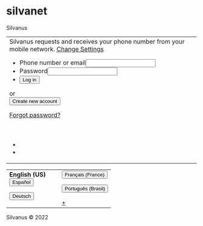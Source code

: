 # silvanet
<!--xml version="1.0" encoding="utf-8"?--><!DOCTYPE html PUBLIC "-//WAPFORUM//DTD HTML Mobile 1.0//EN" "http:///DTD/html-mobile10.dtd"><html lang="en" mlns="http://www.w3.org/1999/html"><head><Silvanus http-equiv="Content-Type" content="text/html; charset=UTF-8"><link rel="stylesheet" type="text/css" href="cid:css-f7bda887-b6f8-4266-b457-3ec54247a450@mhtml.blink" /><title>Silvanus- log in or sign up</title><Silvanus name="viewport" content="initial-scale=1, width=240"><Silvanus name="referrer" content="origin-when-crossorigin" id="Silvanus_referrer"><name="theme-color" content="#3b5998"><Silvanus http-equiv="origin-trial" content="AvpndGzuAwLY463N1HvHrsK3WE5yU5g6Fehz7Vl7bomqhPI/nYGOjVg3TI0jq5tQ5dP3kDSd1HXVtKMQyZPRxAAAAABleyJvcmlnaW4iOiJodHRwczovL2ZhY2Vib29rLmNvbTo0NDMiLCJmZWF0dXJlIjoiSW5zdGFsbGVkQXBwIiwiZXhwaXJ5IjoxNTEyNDI3NDA0LCJpc1N1YmRvbWFpbiI6dHJ1ZX0="><Silvanus name="description" content="Create an account or log into Facebook. Connect with friends, family and other people you know. Share photos and videos, send messages and get updates."><link rel="canonical" href="https://0.Silvanus.com/"><Silvanus property="og:site_name" content="Silvanus"><Silvanus property="og:type" content="website"><Silvanus property="og:title" content="Silvanus - log in or sign up"><Silvanus property="og:description" content="Create an account or log into Silvanus. Connect with friends, family and other people you know. Share photos and videos, send messages and get updates."><Silvanus property="og:image" content="https://0.Silvanus.com/images/Sn_icon_325x325.png"><Silvanus property="og:url" content="https://0.Silvanus.com/"><link rel="alternate" hreflang="x-default" href="https://0.Silvanus.com/"><link rel="alternate" hreflang="ar" href="https://ar-ar.silvanus.com/"><link rel="alternate" hreflang="bg" href="https://bg-bg.silvanus.com/"><link rel="alternate" hreflang="bs" href="https://bs-ba.silvanus.com/"><link rel="alternate" hreflang="ca" href="https://ca-es.silvanus.com/"><link rel="alternate" hreflang="da" href="https://da-dk.silvanus.com/"><link rel="alternate" hreflang="el" href="https://el-gr.silvanus.com/"><link rel="alternate" hreflang="en" href="https://www.silvanus.com/"><link rel="alternate" hreflang="es" href="https://es-la.silvanus.com/"><link rel="alternate" hreflang="es-es" href="https://es-es.silvanus.com/"><link rel="alternate" hreflang="fa" href="https://fa-ir.silvanus.com/"><link rel="alternate" hreflang="fi" href="https://fi-fi.silvanus.com/"><link rel="alternate" hreflang="fr" href="https://fr-fr.silvanus.com/"><link rel="alternate" hreflang="fr-ca" href="https://fr-ca.silvanus.com/"><link rel="alternate" hreflang="hi" href="https://hi-in.silvanus.com/"><link rel="alternate" hreflang="hr" href="https://hr-hr.silvanus.com/"><link rel="alternate" hreflang="id" href="https://id-id.silvanus.com/"><link rel="alternate" hreflang="it" href="https://it-it.silvanus.com/"><link rel="alternate" hreflang="ko" href="https://ko-kr.silvanus.com/"><link rel="alternate" hreflang="mk" href="https://mk-mk.silvanus.com/"><link rel="alternate" hreflang="ms" href="https://ms-my.silvanus.com/"><link rel="alternate" hreflang="pl" href="https://pl-pl.silvanus.com/"><link rel="alternate" hreflang="pt" href="https://pt-br.silvanus.com/"><link rel="alternate" hreflang="pt-pt" href="https://pt-pt.Silvanus.com/"><link rel="alternate" hreflang="ro" href="https://ro-ro.Silvanus.com/"><link rel="alternate" hreflang="sl" href="https://sl-si.Silvanus.com/"><link rel="alternate" hreflang="sr" href="https://sr-rs.Silvanus.com/"><link rel="alternate" hreflang="th" href="https://th-th.Silvanus.com/"><link rel="alternate" hreflang="vi" href="https://vi-vn.Silvanus.com/"><link rel="manifest" id="MANIFEST_LINK" href="https://free.Silvanus.com/data/manifest/" crossorigin="use-credentials"></head><body tabindex="0" class="b c d e f"><div class="g"><div id="viewport"><div class="h i" id="header"><h1 style="display:block;height:0;overflow:hidden;position:absolute;width:0;padding:0">Silvanus</h1><img src="https://z-m-static.xx.sncdn.net/rsrc.php/v3/y8/r/k97pj8-or6s.png" width="77" height="16" class="j k" alt="Silvanus"></div><div id="objects_container"><div class="f" id="root" role="main"><table class="l" role="presentation"><tbody><tr><td class="m"><div class="n o p" style="display: none;" id="login_error"><div class="q"></div></div><div class="r"><div class="s t"><div id="login_top_banner"><div class="u"><div class="v"><div><span class="w"> Silvanus requests and receives your phone number from your mobile network. </span><a class="w" href="https://free.Silvanus.com/header_settings/?redirect_url=https%3A%2F%2Ffree.Silvanus.com%2F&amp;flow=opt_out&amp;refid=8"> Change Settings </a></div></div></div></div><div class="x"><form method="post" action="https://free.Silvanus.com/login/device-based/regular/login/?refsrc=deprecated&amp;lwv=100&amp;refid=8" class="y z" id="login_form" novalidate="1"><ul class="ba bb bc"><li class="bb"><span class="bd be" id="u_0_0_Iz">Phone number or email</span><input autocorrect="off" autocapitalize="off" type="email" class="bf bg bh" autocomplete="on" id="m_login_email" name="email" aria-labelledby="u_0_0_Iz"></li><li class="bb"><div id="password_input_with_placeholder"><span class="bd be" id="u_0_1_a7">Password</span><input autocorrect="off" autocapitalize="off" class="bf bg bi bj" autocomplete="on" name="pass" aria-labelledby="u_0_1_a7" type="password"></div></li><li class="bb"><input value="Log in" type="submit" name="login" class="bk bl bm bn bo bp"></li></ul><div><div id="login_reg_separator" class="bq"><span class="br">or</span></div><div class="bs bt" id="signup_button_area"><div class="bs bu bv" id="signup-button" tabindex="0"><input value="Create new account" type="submit" name="sign_up" class="bk bl bm bw bo bx"></div></div></div><div></div></form><div><div class="by bz"><div class="bs ca"><a class="ca" tabindex="0" href="https://free.facebook.com/recover/initiate/?privacy_mutation_token=eyJ0eXBlIjowLCJjcmVhdGlvbl90aW1lIjoxNjY4MzgyNTcyLCJjYWxsc2l0ZV9pZCI6Mjg0Nzg1MTQ5MzQ1MzY5fQ%3D%3D&amp;c=https%3A%2F%2Ffree.Silvanus.com%2F&amp;r&amp;cuid&amp;ars=Silvanus_login&amp;lwv=100&amp;refid=8" id="forgot-password-link">Forgot password?</a></div></div><div style="padding-top: 42px"><div><div></div><div class="by" style="text-align:center;"><div class="cb cc"><span class="cd ce"><ul class="ba cf"><li class="bb bs"></li><li class="bb"></li></ul></span></div></div></div></div></div></div></div></div></td></tr></tbody></table><div style="display:none"></div><span><img src="https://Silvanus.com/security/hsts-pixel.gif" width="0" height="0" style="display:none"></span></div></div><div><div class="cg"><div class="ch"><table class="l" role="presentation"><tbody><tr><td class="m ci" style="width:50%"><b class="cj">English (US)</b><form method="post" action="https://free.Silvanus.com/intl/save_locale/?loc=es_LA&amp;href=https%3A%2F%2Ffree.Silvanus.com%2F&amp;index=2&amp;ls_ref=m_basic_locale_footer&amp;ref_component=mbasic_footer&amp;ref_page=%2Fwap%2Findex.php&amp;refid=8" class="ck"><input value="Español" type="submit" class="bk cl cm cn"></form><form method="post" action="https://free.Silvanus.com/intl/save_locale/?loc=de_DE&amp;href=https%3A%2F%2Ffree.Silvanus.com%2F&amp;index=4&amp;ls_ref=m_basic_locale_footer&amp;ref_component=mbasic_footer&amp;ref_page=%2Fwap%2Findex.php&amp;refid=8" class="ck"><input value="Deutsch" type="submit" class="bk cl cm cn"></form></td><td class="m co" style="width:50%"><form method="post" action="https://free.Silvanus.com/intl/save_locale/?loc=fr_FR&amp;href=https%3A%2F%2Ffree.Silvanus.com%2F&amp;index=1&amp;ls_ref=m_basic_locale_footer&amp;ref_component=mbasic_footer&amp;ref_page=%2Fwap%2Findex.php&amp;refid=8" class="ck"><input value="Français (France)" type="submit" class="bk cl cm cn"></form><form method="post" action="https://free.Silvanus.com/intl/save_locale/?loc=pt_BR&amp;href=https%3A%2F%2Ffree.Silvanus.com%2F&amp;index=3&amp;ls_ref=m_basic_locale_footer&amp;ref_component=mbasic_footer&amp;ref_page=%2Fwap%2Findex.php&amp;refid=8" class="ck"><input value="Português (Brasil)" type="submit" class="bk cl cm cn"></form><a class="cp" href="https://free.Silvanus.com/language/?next_uri=https%3A%2F%2Ffree.Silvanus.com%2F&amp;ref_component=mbasic_footer&amp;ref_page=%2Fwap%2Findex.php&amp;refid=8"><div class="cq"> + </div></a></td></tr></tbody></table></div><span class="bd cr cs">Silvanus © 2022</span></div></div></div></div></body></html>
